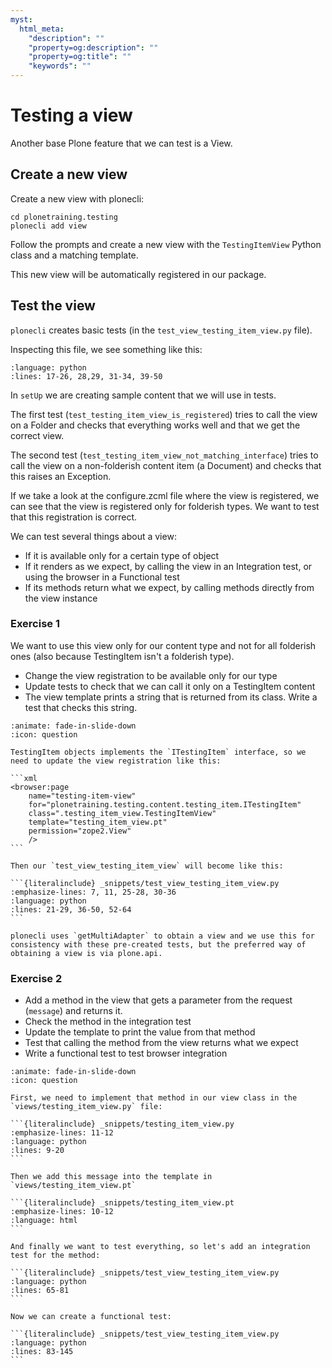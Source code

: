 ```yaml
---
myst:
  html_meta:
    "description": ""
    "property=og:description": ""
    "property=og:title": ""
    "keywords": ""
---
```


# Testing a view

Another base Plone feature that we can test is a View.

## Create a new view

Create a new view with plonecli:

```shell
cd plonetraining.testing
plonecli add view
```

Follow the prompts and create a new view with the `TestingItemView` Python class and a matching template.

This new view will be automatically registered in our package.

## Test the view

`plonecli` creates basic tests (in the `test_view_testing_item_view.py` file).

Inspecting this file, we see something like this:

```{literalinclude} _snippets/test_view_testing_item_view.py
:language: python
:lines: 17-26, 28,29, 31-34, 39-50
```

In `setUp` we are creating sample content that we will use in tests.

The first test (`test_testing_item_view_is_registered`) tries to call the view on a Folder and checks that everything works well and that we get the correct view.

The second test (`test_testing_item_view_not_matching_interface`) tries to call the view on a non-folderish content item (a Document) and checks that this raises an Exception.

If we take a look at the configure.zcml file where the view is registered, we can see that the view is registered only for folderish types. We want to test that this registration is correct.

We can test several things about a view:

- If it is available only for a certain type of object
- If it renders as we expect, by calling the view in an Integration test, or using the browser in a Functional test
- If its methods return what we expect, by calling methods directly from the view instance

### Exercise 1

We want to use this view only for our content type and not for all folderish ones (also because TestingItem isn't a folderish type).

- Change the view registration to be available only for our type
- Update tests to check that we can call it only on a TestingItem content
- The view template prints a string that is returned from its class. Write a test that checks this string.

````{dropdown} Solution
:animate: fade-in-slide-down
:icon: question

TestingItem objects implements the `ITestingItem` interface, so we need to update the view registration like this:

```xml
<browser:page
    name="testing-item-view"
    for="plonetraining.testing.content.testing_item.ITestingItem"
    class=".testing_item_view.TestingItemView"
    template="testing_item_view.pt"
    permission="zope2.View"
    />
```

Then our `test_view_testing_item_view` will become like this:

```{literalinclude} _snippets/test_view_testing_item_view.py
:emphasize-lines: 7, 11, 25-28, 30-36
:language: python
:lines: 21-29, 36-50, 52-64
```
````

```{note}
plonecli uses `getMultiAdapter` to obtain a view and we use this for consistency with these pre-created tests, but the preferred way of obtaining a view is via plone.api.
```

### Exercise 2

- Add a method in the view that gets a parameter from the request (`message`) and returns it.
- Check the method in the integration test
- Update the template to print the value from that method
- Test that calling the method from the view returns what we expect
- Write a functional test to test browser integration

````{dropdown} Solution
:animate: fade-in-slide-down
:icon: question

First, we need to implement that method in our view class in the `views/testing_item_view.py` file:

```{literalinclude} _snippets/testing_item_view.py
:emphasize-lines: 11-12
:language: python
:lines: 9-20
```

Then we add this message into the template in `views/testing_item_view.pt`

```{literalinclude} _snippets/testing_item_view.pt
:emphasize-lines: 10-12
:language: html
```

And finally we want to test everything, so let's add an integration test for the method:

```{literalinclude} _snippets/test_view_testing_item_view.py
:language: python
:lines: 65-81
```

Now we can create a functional test:

```{literalinclude} _snippets/test_view_testing_item_view.py
:language: python
:lines: 83-145
```
````
